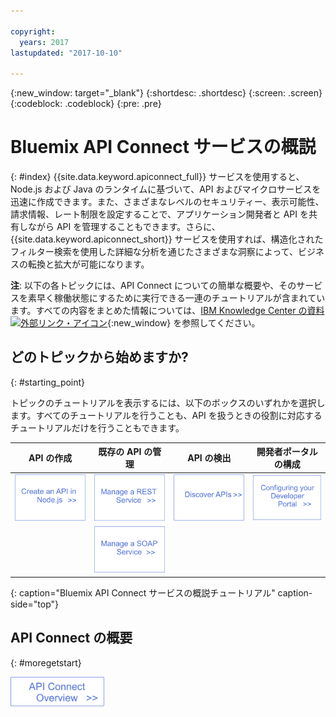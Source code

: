 ```yaml
---

copyright:
  years: 2017
lastupdated: "2017-10-10"

---
```



{:new_window: target="_blank"}
{:shortdesc: .shortdesc}
{:screen: .screen}
{:codeblock: .codeblock}
{:pre: .pre}

# Bluemix API Connect サービスの概説
{: #index}
{{site.data.keyword.apiconnect_full}} サービスを使用すると、Node.js および Java のランタイムに基づいて、API およびマイクロサービスを迅速に作成できます。また、さまざまなレベルのセキュリティー、表示可能性、請求情報、レート制限を設定することで、アプリケーション開発者と API を共有しながら API を管理することもできます。さらに、{{site.data.keyword.apiconnect_short}} サービスを使用すれば、構造化されたフィルター検索を使用した詳細な分析を通じたさまざまな洞察によって、ビジネスの転換と拡大が可能になります。

**注**: 以下の各トピックには、API Connect についての簡単な概要や、そのサービスを素早く稼働状態にするために実行できる一連のチュートリアルが含まれています。すべての内容をまとめた情報については、[IBM Knowledge Center の資料 ![外部リンク・アイコン](../../icons/launch-glyph.svg "外部リンク・アイコン")](https://www.ibm.com/support/knowledgecenter/SSFS6T/mapfiles/getting_started_bluemix.html){:new_window} を参照してください。

## どのトピックから始めますか?
{: #starting_point}

トピックのチュートリアルを表示するには、以下のボックスのいずれかを選択します。すべてのチュートリアルを行うことも、API を扱うときの役割に対応するチュートリアルだけを行うこともできます。

| API の作成 | 既存の API の管理 | API の検出 | 開発者ポータルの構成| 
|---------------|------------------------|---------------|-----------------|
| <a href="tutorials/tut_create_api_node.html"> <img src="/images/art_create_api_node.png" width="200" alt="Node.js での API の作成" /></a> | <a href="tutorials/tut_rest_landing.html"> <img src="/images/art_manage_rest_service.png" width="200" alt="REST サービスの管理" /></a> | <a href="tutorials/tut_discover_apis.html"> <img src="/images/art_discover_apis.png" width="200" alt="API の検出" /></a> | <a href="tutorials/tut_config_dev_portal.html"> <img src="/images/art_configure_dev_portal.png" width="200" alt="開発者ポータルの構成" /></a> | 
| | <a href="tutorials/tut_manage_soap_api.html"> <img src="/images/art_manage_soap_service.png" width="200" alt="SOAP サービスの管理" /></a> | | |
{: caption="Bluemix API Connect サービスの概説チュートリアル" caption-side="top"}

## API Connect の概要
{: #moregetstart}

<a href="apic_overview.html"> <img src="/images/art_apic_overview.png" width="150" alt="API Connect の概要資料へのリンク。"></a>




